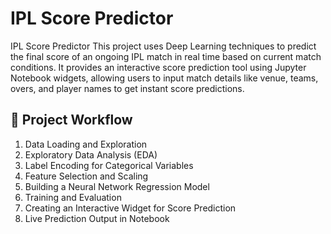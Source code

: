 # IPL Score Predictor
IPL Score Predictor
This project uses Deep Learning techniques to predict the final score of an ongoing IPL match in real time based on current match conditions.
It provides an interactive score prediction tool using Jupyter Notebook widgets, allowing users to input match details like venue, teams, overs, and player names to get instant score predictions.
## 📌 Project Workflow

1. Data Loading and Exploration
2. Exploratory Data Analysis (EDA)
3. Label Encoding for Categorical Variables
4. Feature Selection and Scaling
5. Building a Neural Network Regression Model
6. Training and Evaluation
7. Creating an Interactive Widget for Score Prediction
8. Live Prediction Output in Notebook
